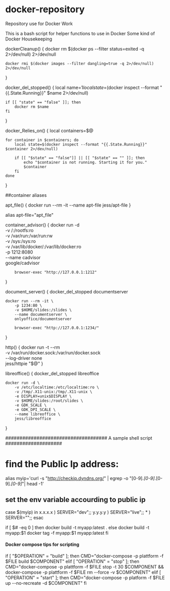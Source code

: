 # docker-repository
Repository use for Docker Work

This is a bash script for helper functions to use in Docker
Some kind of Docker Housekeeping


dockerCleanup() {
	docker rm $(docker ps --filter status=exited -q 2>/dev/null) 2>/dev/null

	docker rmi $(docker images --filter dangling=true -q 2>/dev/null) 2>/dev/null
}

docker_del_stopped() {
	local name=$1
	local state=$(docker inspect --format "{{.State.Running}}" $name 2>/dev/null)

	if [[ "state" == "false" ]]; then
		docker rm $name
	fi
}

docker_Relies_on() {
	local containers=$@

	for container in $containers; do
		local state=$(docker inspect --format "{{.State.Running}}" $container 2>/dev/null)

		if [[ "$state" == "false"]] || [[ "$state" == "" ]]; then
			echo "$container is not running. Starting it for you."
			$container
		fi
	done
}

##container aliases

apt_file() {
	docker run --rm -it --name apt-file jess/apt-file
}

alias apt-file="apt_file"

container_advisor() {
	docker run -d \
		-v /:/rootfs:ro \
		-v /var/run:/var/run:rw \
		-v /sys:/sys:ro \
		-v /var/lib/docker/:/var/lib/docker:ro \
		-p 1212:8080 \
		--name cadvisor \
		google/cadvisor

		browser-exec "http://127.0.0.1:1212"
}

document_server() {
	docker_del_stopped documentserver

	docker run --rm -it \
		-p 1234:80 \
		-v $HOME/slides:/slides \
		--name documentserver \
		onlyoffice/documentserver

		browser-exec "http://127.0.0.1:1234/"
}

http() {
	docker run -t --rm \
		-v /var/run/docker.sock:/var/run/docker.sock \
		--log-driver none \
		jess/httpie "$@"
}


libreoffice() {
	docker_del_stopped libreoffice

	docker run -d \
		-v /etc/localtime:/etc/localtime:ro \
		-v /tmp/.X11-unix:/tmp/.X11-unix \
		-e DISPLAY=unix$DISPLAY \
		-v $HOME/slides:/root/slides \
		-e GDK_SCALE \
		-e GDK_DPI_SCALE \
		--name libreoffice \
		jess/libreoffice
}



 #################################### A sample shell script ####################

 # find the Public Ip address:

 alias myip='curl -s "http://checkip.dyndns.org/" | egrep -o "[0-9]*\.[0-9]*\.[0-9]*\.[0-9]*"| head -1'
 ## set the env variable accourding to public ip

 case $(myip) in 
 	x.x.x.x ) SERVER="dev";;
 	y.y.y.y ) SERVER="live";;
 	* ) SERVER="";;
 esac

 if [ $# -eq 0 ]
 	then
 		docker build -t myapp:latest .
 else
 		docker build -t myapp:$1
 		docker tag -f myapp:$1 myapp:latest
 fi


#### Docker compose tips for scripting

if [ "$OPERATION" = "build" ]; then
	CMD="docker-compose -p plattform -f $FILE build $COMPONENT"
elif [ "OPERATION" = "stop" ]; then
	CMD="docker-compose -p plattform -f $FILE stop -t 30 $COMPONENT && docker-compose -p plattform -f $FILE rm --force -v $COMPONENT"
elif [ "OPERATION" = "start" ]; then
	CMD="docker-compose -p platform -f $FILE up --no-recreate -d $COMPONENT"
fi
